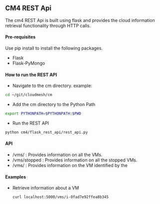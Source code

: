 ## CM4 REST Api

The cm4 REST Api is built using flask and provides the cloud information retrieval functionality through HTTP calls.

#### Pre-requisites

Use pip install to install the following packages.

- Flask
- Flask-PyMongo

#### How to run the REST API

- Navigate to the cm directory. example:
```bash
cd ~/git/cloudmesh/cm
```

- Add the cm directory to the Python Path
```bash
export PYTHONPATH=$PYTHONPATH:$PWD
```

- Run the REST API
```bash
python cm4/flask_rest_api/rest_api.py
```

#### API

- /vms/ : Provides information on all the VMs.
- /vms/stopped  : Provides information on all the stopped VMs.
- /vms/<id> : Provides information on the VM identified by the <id>

#### Examples

- Retrieve information about a VM
  ```bash 
  curl localhost:5000/vms/i-0fad7e92ffea8b345
  ```

